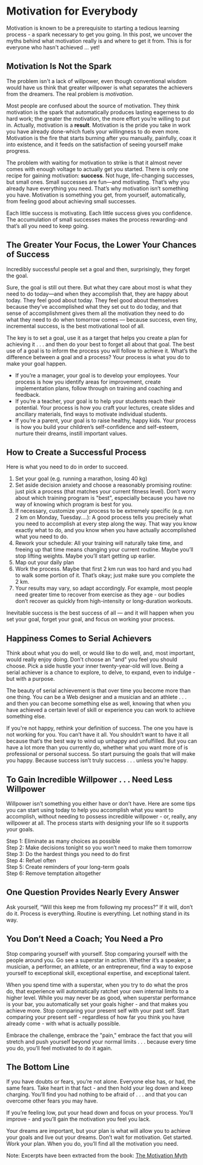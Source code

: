 # Motivation for Everybody

Motivation is known to be a prerequisite to starting a tedious learning process - a spark necessary to get you going. In this post, we uncover the myths behind what motivation really is and where to get it from. This is for everyone who hasn't achieved ... yet!


## Motivation Is Not the Spark

The problem isn't a lack of willpower, even though conventional wisdom would have us think that greater willpower is what separates the achievers from the dreamers. The real problem is *motivation*.

Most people are confused about the source of motivation. They think motivation is the spark that automatically produces lasting eagerness to do hard work; the greater the motivation, the more effort you’re willing to put in. Actually, motivation is a **result**. Motivation is the pride you take in work you have already done-which fuels your willingness to do even more. Motivation is the fire that starts burning after you manually, painfully, coax it into existence, and it feeds on the satisfaction of seeing yourself make progress.

The problem with waiting for motivation to strike is that it almost never comes with enough voltage to actually get you started. There is only one recipe for gaining motivation: **success**. Not huge, life-changing successes, but small ones. Small successes are fun—and motivating. That’s why you already have everything you need. That’s why motivation isn’t something you have. Motivation is something you get, from yourself, automatically, from feeling good about achieving small successes.

Each little success is motivating. Each little success gives you confidence. The accumulation of small successes makes the process rewarding-and that’s all you need to keep going.

## The Greater Your Focus, the Lower Your Chances of Success
Incredibly successful people set a goal and then, surprisingly, they forget the goal.

Sure, the goal is still out there. But what they care about most is what they need to do today—and when they accomplish that, they are happy about today.
They feel good about today. They feel good about themselves because they’ve accomplished what they set out to do today, and that sense of accomplishment gives them all the motivation they need to do what they need to do when tomorrow comes — because success, even tiny, incremental success, is the best motivational tool of all.

The key is to set a goal, use it as a target that helps you create a plan for achieving it . . . and then do your best to forget all about that goal. The best use of a goal is to inform the process you will follow to achieve it. What’s the difference between a goal and a process? Your process is what you do to make your goal happen.

* If you’re a manager, your goal is to develop your employees. Your process is how you identify areas for improvement, create implementation plans, follow through on training and coaching and feedback. 
* If you’re a teacher, your goal is to help your students reach their potential. Your process is how you craft your lectures, create slides and ancillary materials, find ways to motivate individual students.
* If you’re a parent, your goal is to raise healthy, happy kids. Your process is how you build your children’s self-confidence and self-esteem, nurture their dreams, instill important values.


## How to Create a Successful Process

Here is what you need to do in order to succeed.

1. Set your goal (e.g. running a marathon, losing 40 kg)
2. Set aside decision anxiety and choose a reasonably promising routine: just pick a process (that matches your current fitness level). Don’t worry about which training program is "best", especially because you have no way of knowing which program is best for you.
3. If necessary, customize your process to be extremely specific (e.g. run 2 km on Monday, Tuesday....): A good process tells you precisely what you need to accomplish at every step along the way. That way you know exactly what to do, and you know when you have actually accomplished what you need to do.
4. Rework your schedule: All your training will naturally take time, and freeing up that time means changing your current routine. Maybe you’ll stop lifting weights. Maybe you’ll start getting up earlier.
5. Map out your daily plan
6. Work the process. Maybe that first 2 km run was too hard and you had to walk some portion of it. That’s okay; just make sure you complete the 2 km.
7. Your results may vary, so adapt accordingly. For example, most people need greater time to recover from exercise as they age - our bodies don’t recover as quickly from high-intensity or long-duration workouts.

Inevitable success is the best success of all — and it will happen when you set your goal, forget your goal, and focus on working your process.


## Happiness Comes to Serial Achievers
Think about what you do well, or would like to do well, and, most important, would really enjoy doing. Don’t choose an "and" you feel you should choose. Pick a side hustle your inner twenty-year-old will love. Being a serial achiever is a chance to explore, to delve, to expand, even to indulge - but with a purpose.

The beauty of serial achievement is that over time you become more than one thing. You can be a Web designer and a musician and an athlete . . . and then you can become something else as well, knowing that when you have achieved a certain level of skill or experience you can work to achieve something else.

If you're not happy, rethink your definition of success. The one you have is not working for you. You can’t have it all. You shouldn’t want to have it all
because that’s the best way to wind up unhappy and unfulfilled. But you can have a lot more than you currently do, whether what you want more of is professional or personal success. So start pursuing the goals that will make you happy. Because success isn’t truly success . . . unless you’re happy.


## To Gain Incredible Willpower . . . Need Less Willpower

Willpower isn’t something you either have or don’t have. Here are some tips you can start using today to help you accomplish what you want to accomplish, without needing to possess incredible willpower - or, really, any willpower at all. The process starts with designing your life so it supports your goals.

Step 1: Eliminate as many choices as possible<br/>
Step 2: Make decisions tonight so you won’t need to make them tomorrow<br/>
Step 3: Do the hardest things you need to do first<br/>
Step 4: Refuel often<br/>
Step 5: Create reminders of your long-term goals<br/>
Step 6: Remove temptation altogether


## One Question Provides Nearly Every Answer
Ask yourself, “Will this keep me
from following my process?”
If it will, don’t do it.
Process is everything. Routine is everything.
Let nothing stand in its way.


## You Don’t Need a Coach; You Need a Pro

Stop comparing yourself with yourself. Stop comparing yourself with the people around you. Go see a superstar in action. Whether it’s a speaker, a musician, a performer, an athlete, or an entrepreneur, find a way to expose yourself to exceptional skill, exceptional expertise, and exceptional talent.

When you spend time with a superstar, when you try to do what the pros do, that experience will automatically ratchet your own internal limits to a higher level. While you may never be as good, when superstar performance is your bar, you automatically set your goals higher - and that makes you achieve more. Stop comparing your present self with your past self. Start comparing your present self - regardless of how far you think you have already come - with what is actually possible.

Embrace the challenge, embrace the "pain," embrace the fact that you will stretch and push yourself beyond your normal limits . . . because every time you do, you’ll feel motivated to do it again.


## The Bottom Line
If you have doubts or fears, you’re not alone. Everyone else has, or had, the same fears. Take heart in that fact - and then hold your leg down and keep charging. You’ll find you had nothing to be afraid of . . . and that you can overcome other fears you may have.

If you’re feeling low, put your head down and focus on your process. You’ll improve - and you’ll gain the motivation you feel you lack.

Your dreams are important, but your plan is what will allow you to achieve your goals and live out your dreams. Don’t wait for motivation. Get started. Work your plan. When you do, you’ll find all the motivation you need.


Note: Excerpts have been extracted from the book: [The Motivation Myth](https://www.amazon.com/The-Motivation-Myth-Jeff-Haden-audiobook/dp/B078KGXJ8C/ref=sr_1_1?dchild=1&keywords=motivation+myth&qid=1607273586&sr=8-1) 
